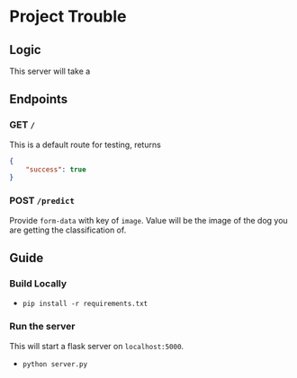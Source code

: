 # Project Trouble

## Logic

This server will take a

## Endpoints

### GET `/`

This is a default route for testing, returns

```json
{
    "success": true
}
```

### POST `/predict`

Provide `form-data` with key of `image`. Value will be the image of the dog you are
getting the classification of.

## Guide

### Build Locally

* `pip install -r requirements.txt`

### Run the server

This will start a flask server on `localhost:5000`.

* `python server.py`